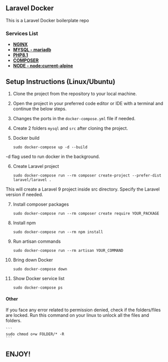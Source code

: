 ## Laravel Docker 

This is a Laravel Docker boilerplate repo

### Services List

- **[NGINX](https://hub.docker.com/_/nginx)**
- **[MYSQL - mariadb](https://hub.docker.com/_/mariadb)**
- **[PHP8.1](https://hub.docker.com/_/php)**
- **[COMPOSER](https://hub.docker.com/_/composer)**
- **[NODE - node:current-alpine](https://hub.docker.com/_/composer)**





## Setup Instructions (Linux/Ubuntu)

1. Clone the project from the repository to your local machine.

2. Open the project in your preferred code editor or IDE with a terminal and continue the below steps.
   
3. Changes the ports in the `docker-compose.yml` file if needed. 

4. Create 2 folders `mysql` and `src` after cloning the project.

5. Docker build

   ``` 
   sudo docker-compose up -d --build 
   ```
-d flag used to run docker in the background.

6. Create Laravel project 

    ``` 
    sudo docker-compose run --rm composer create-project --prefer-dist laravel/laravel . 
    ```

This will create a Laravel 9 project inside src directory. Specify the Laravel version if needed.

7. Install composer packages 

    ``` 
    sudo docker-compose run --rm composer create require YOUR_PACKAGE 
    ```

8. Install npm 

    ``` 
    sudo docker-compose run --rm npm install 
    ```

9. Run artisan commands 

    ``` 
    sudo docker-compose run --rm artisan YOUR_COMMAND 
    ```

10. Bring down Docker 

    ``` 
    sudo docker-compose down
    ```

11. Show Docker service list

    ``` 
    sudo docker-compose ps 
    ```

#### Other

If you face any error related to permission denied, check if the folders/files are locked. Run this command on your linux to unlock all the files and folders. 

    ``` 
    sudo chmod o+w FOLDER/* -R
    ```

## ENJOY! 
